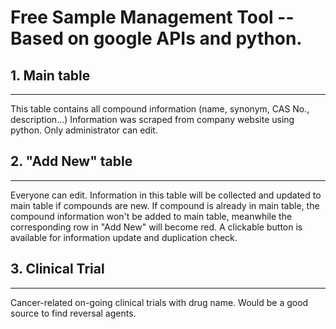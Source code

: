 # Free Sample Management Tool -- Based on google APIs and python.

## 1. Main table
--------
This table contains all compound information (name, synonym, CAS No., description...) Information was scraped from company website using python. Only administrator can edit.

## 2. "Add New" table
--------
Everyone can edit. Information in this table will be collected and updated to main table if compounds are new. If compound is already in main table, the compound information won't be added to main table, meanwhile the corresponding row in "Add New" will become red. A clickable button is available for information update and duplication check.

## 3. Clinical Trial
--------
Cancer-related on-going clinical trials with drug name. Would be a good source to find reversal agents.
